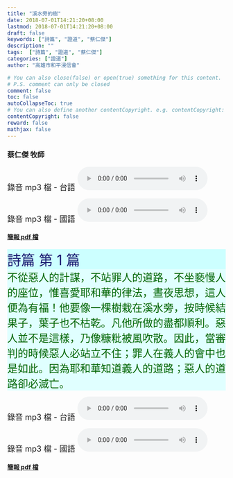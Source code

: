 ```yaml
---
title: "溪水旁的樹"
date: 2018-07-01T14:21:20+08:00
lastmod: 2018-07-01T14:21:20+08:00
draft: false
keywords: ["詩篇", "證道", "蔡仁傑"]
description: ""
tags:  ["詩篇", "證道", "蔡仁傑"]
categories: ["證道"]
author: "高雄市和平浸信會"

# You can also close(false) or open(true) something for this content.
# P.S. comment can only be closed
comment: false
toc: false
autoCollapseToc: true
# You can also define another contentCopyright. e.g. contentCopyright: "This is another copyright."
contentCopyright: false
reward: false
mathjax: false
---
```


### 蔡仁傑 牧師

<font size="4">錄音 mp3 檔 - 台語 </font>
<audio controls src="https://hbc.nctu.me/mp3-s/s20180701t.mp3"></audio>

<font size="4">錄音 mp3 檔 - 國語 </font>
<audio controls src="https://hbc.nctu.me/mp3-s/s20180701c.mp3"></audio>

#### [簡報 pdf 檔](/pdf-s/s20180701.pdf "溪水旁的樹")

<div style="background-color:#CCFFFF"><font size="6", color="#191970">
詩篇 第 1 篇
</font>
</div>

<div style="background-color:#E0FFFF"><font size="5", color="#006400">
不從惡人的計謀，不站罪人的道路，不坐褻慢人的座位，惟喜愛耶和華的律法，晝夜思想，這人便為有福！他要像一棵樹栽在溪水旁，按時候結果子，葉子也不枯乾。凡他所做的盡都順利。惡人並不是這樣，乃像糠粃被風吹散。因此，當審判的時候惡人必站立不住；罪人在義人的會中也是如此。因為耶和華知道義人的道路；惡人的道路卻必滅亡。
</font>
</div>

<font size="4">錄音 mp3 檔 - 台語 </font>
<audio controls src="https://hbc.nctu.me/mp3-s/s20180701t.mp3"></audio>

<font size="4">錄音 mp3 檔 - 國語 </font>
<audio controls src="https://hbc.nctu.me/mp3-s/s20180701c.mp3"></audio>

#### [簡報 pdf 檔](/pdf-s/s20180701.pdf "溪水旁的樹")